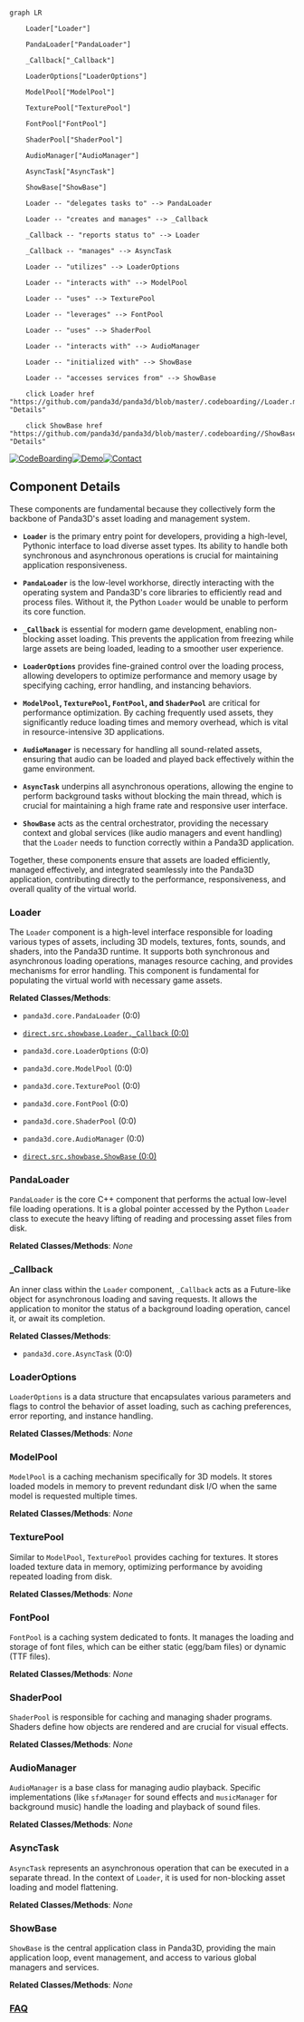 ```mermaid

graph LR

    Loader["Loader"]

    PandaLoader["PandaLoader"]

    _Callback["_Callback"]

    LoaderOptions["LoaderOptions"]

    ModelPool["ModelPool"]

    TexturePool["TexturePool"]

    FontPool["FontPool"]

    ShaderPool["ShaderPool"]

    AudioManager["AudioManager"]

    AsyncTask["AsyncTask"]

    ShowBase["ShowBase"]

    Loader -- "delegates tasks to" --> PandaLoader

    Loader -- "creates and manages" --> _Callback

    _Callback -- "reports status to" --> Loader

    _Callback -- "manages" --> AsyncTask

    Loader -- "utilizes" --> LoaderOptions

    Loader -- "interacts with" --> ModelPool

    Loader -- "uses" --> TexturePool

    Loader -- "leverages" --> FontPool

    Loader -- "uses" --> ShaderPool

    Loader -- "interacts with" --> AudioManager

    Loader -- "initialized with" --> ShowBase

    Loader -- "accesses services from" --> ShowBase

    click Loader href "https://github.com/panda3d/panda3d/blob/master/.codeboarding//Loader.md" "Details"

    click ShowBase href "https://github.com/panda3d/panda3d/blob/master/.codeboarding//ShowBase.md" "Details"

```

[![CodeBoarding](https://img.shields.io/badge/Generated%20by-CodeBoarding-9cf?style=flat-square)](https://github.com/CodeBoarding/GeneratedOnBoardings)[![Demo](https://img.shields.io/badge/Try%20our-Demo-blue?style=flat-square)](https://www.codeboarding.org/demo)[![Contact](https://img.shields.io/badge/Contact%20us%20-%20contact@codeboarding.org-lightgrey?style=flat-square)](mailto:contact@codeboarding.org)



## Component Details



These components are fundamental because they collectively form the backbone of Panda3D's asset loading and management system.



*   **`Loader`** is the primary entry point for developers, providing a high-level, Pythonic interface to load diverse asset types. Its ability to handle both synchronous and asynchronous operations is crucial for maintaining application responsiveness.

*   **`PandaLoader`** is the low-level workhorse, directly interacting with the operating system and Panda3D's core libraries to efficiently read and process files. Without it, the Python `Loader` would be unable to perform its core function.

*   **`_Callback`** is essential for modern game development, enabling non-blocking asset loading. This prevents the application from freezing while large assets are being loaded, leading to a smoother user experience.

*   **`LoaderOptions`** provides fine-grained control over the loading process, allowing developers to optimize performance and memory usage by specifying caching, error handling, and instancing behaviors.

*   **`ModelPool`, `TexturePool`, `FontPool`, and `ShaderPool`** are critical for performance optimization. By caching frequently used assets, they significantly reduce loading times and memory overhead, which is vital in resource-intensive 3D applications.

*   **`AudioManager`** is necessary for handling all sound-related assets, ensuring that audio can be loaded and played back effectively within the game environment.

*   **`AsyncTask`** underpins all asynchronous operations, allowing the engine to perform background tasks without blocking the main thread, which is crucial for maintaining a high frame rate and responsive user interface.

*   **`ShowBase`** acts as the central orchestrator, providing the necessary context and global services (like audio managers and event handling) that the `Loader` needs to function correctly within a Panda3D application.



Together, these components ensure that assets are loaded efficiently, managed effectively, and integrated seamlessly into the Panda3D application, contributing directly to the performance, responsiveness, and overall quality of the virtual world.



### Loader

The `Loader` component is a high-level interface responsible for loading various types of assets, including 3D models, textures, fonts, sounds, and shaders, into the Panda3D runtime. It supports both synchronous and asynchronous loading operations, manages resource caching, and provides mechanisms for error handling. This component is fundamental for populating the virtual world with necessary game assets.





**Related Classes/Methods**:



- `panda3d.core.PandaLoader` (0:0)

- <a href="https://github.com/panda3d/panda3d/blob/master/direct/src/showbase/Loader.py#L0-L0" target="_blank" rel="noopener noreferrer">`direct.src.showbase.Loader._Callback` (0:0)</a>

- `panda3d.core.LoaderOptions` (0:0)

- `panda3d.core.ModelPool` (0:0)

- `panda3d.core.TexturePool` (0:0)

- `panda3d.core.FontPool` (0:0)

- `panda3d.core.ShaderPool` (0:0)

- `panda3d.core.AudioManager` (0:0)

- <a href="https://github.com/panda3d/panda3d/blob/master/direct/src/showbase/ShowBase.py#L0-L0" target="_blank" rel="noopener noreferrer">`direct.src.showbase.ShowBase` (0:0)</a>





### PandaLoader

`PandaLoader` is the core C++ component that performs the actual low-level file loading operations. It is a global pointer accessed by the Python `Loader` class to execute the heavy lifting of reading and processing asset files from disk.





**Related Classes/Methods**: _None_



### _Callback

An inner class within the `Loader` component, `_Callback` acts as a Future-like object for asynchronous loading and saving requests. It allows the application to monitor the status of a background loading operation, cancel it, or await its completion.





**Related Classes/Methods**:



- `panda3d.core.AsyncTask` (0:0)





### LoaderOptions

`LoaderOptions` is a data structure that encapsulates various parameters and flags to control the behavior of asset loading, such as caching preferences, error reporting, and instance handling.





**Related Classes/Methods**: _None_



### ModelPool

`ModelPool` is a caching mechanism specifically for 3D models. It stores loaded models in memory to prevent redundant disk I/O when the same model is requested multiple times.





**Related Classes/Methods**: _None_



### TexturePool

Similar to `ModelPool`, `TexturePool` provides caching for textures. It stores loaded texture data in memory, optimizing performance by avoiding repeated loading from disk.





**Related Classes/Methods**: _None_



### FontPool

`FontPool` is a caching system dedicated to fonts. It manages the loading and storage of font files, which can be either static (egg/bam files) or dynamic (TTF files).





**Related Classes/Methods**: _None_



### ShaderPool

`ShaderPool` is responsible for caching and managing shader programs. Shaders define how objects are rendered and are crucial for visual effects.





**Related Classes/Methods**: _None_



### AudioManager

`AudioManager` is a base class for managing audio playback. Specific implementations (like `sfxManager` for sound effects and `musicManager` for background music) handle the loading and playback of sound files.





**Related Classes/Methods**: _None_



### AsyncTask

`AsyncTask` represents an asynchronous operation that can be executed in a separate thread. In the context of `Loader`, it is used for non-blocking asset loading and model flattening.





**Related Classes/Methods**: _None_



### ShowBase

`ShowBase` is the central application class in Panda3D, providing the main application loop, event management, and access to various global managers and services.





**Related Classes/Methods**: _None_







### [FAQ](https://github.com/CodeBoarding/GeneratedOnBoardings/tree/main?tab=readme-ov-file#faq)